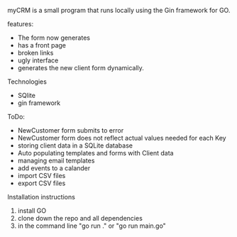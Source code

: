 myCRM is a small program that runs locally using the Gin framework for GO.


features:
- The form now generates
- has a front page
- broken links
- ugly interface
- generates the new client form dynamically. 



Technologies
- SQlite
- gin framework



ToDo:
- NewCustomer form submits to error
- NewCustomer form does not reflect actual values needed for each Key
- storing client data in a SQLite database
- Auto populating templates and forms with Client data
- managing email templates
- add events to a calander
- import CSV files
- export CSV files

Installation instructions
1. install GO
2. clone down the repo and all dependencies
3. in the command line "go run ." or "go run main.go"